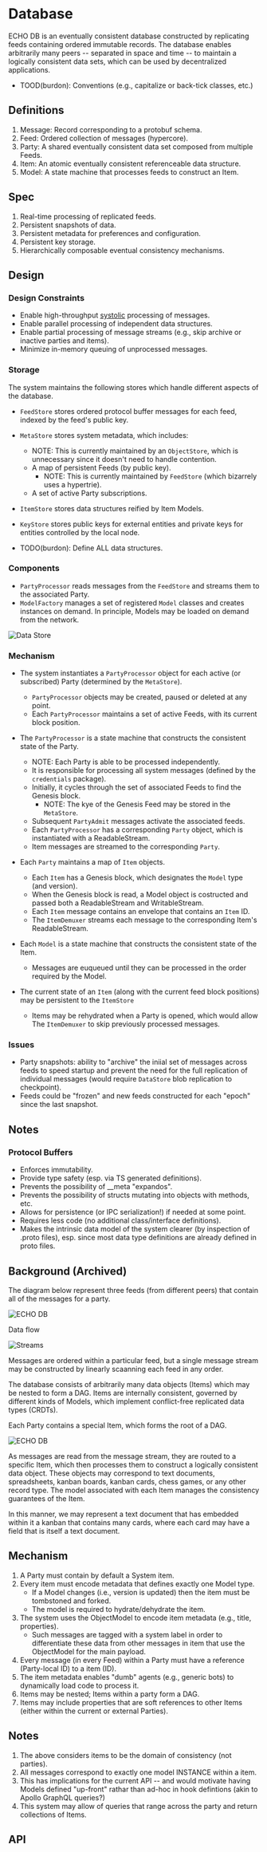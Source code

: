 # Database

ECHO DB is an eventually consistent database constructed by replicating feeds containing ordered
immutable records. The database enables arbitrarily many peers -- separated in space and time -- to
maintain a logically consistent data sets, which can be used by decentralized applications.

- TOOD(burdon): Conventions (e.g., capitalize or back-tick classes, etc.)


## Definitions

1. Message: Record corresponding to a protobuf schema.
1. Feed: Ordered collection of messages (hypercore).
1. Party: A shared eventually consistent data set composed from multiple Feeds.
1. Item: An atomic eventually consistent referenceable data structure.
1. Model: A state machine that processes feeds to construct an Item.


## Spec

1. Real-time processing of replicated feeds.
1. Persistent snapshots of data.
1. Persistent metadata for preferences and configuration.
1. Persistent key storage.
1. Hierarchically composable eventual consistency mechanisms.


## Design

### Design Constraints

- Enable high-throughput [systolic](https://en.wikipedia.org/wiki/Systolic_array) processing of messages.
- Enable parallel processing of independent data structures.
- Enable partial processing of message streams (e.g., skip archive or inactive parties and items).
- Minimize in-memory queuing of unprocessed messages.


### Storage

The system maintains the following stores which handle different aspects of the database.

- `FeedStore` stores ordered protocol buffer messages for each feed, indexed by the feed's public key.
- `MetaStore` stores system metadata, which includes:
    - NOTE: This is currently maintained by an `ObjectStore`, which is unnecessary since it doesn't 
      need to handle contention.
    - A map of persistent Feeds (by public key).
        - NOTE: This is currently maintained by `FeedStore` (which bizarrely uses a hypertrie).
    - A set of active Party subscriptions.
- `ItemStore` stores data structures reified by Item Models.
- `KeyStore` stores public keys for external entities and private keys for entities controlled by the local node.


- TODO(burdon): Define ALL data structures.


### Components

- `PartyProcessor` reads messages from the `FeedStore` and streams them to the associated Party.
- `ModelFactory` manages a set of registered `Model` classes and creates instances on demand. 
   In principle, Models may be loaded on demand from the network.


![Data Store](./diagrams/data-processing.png)


### Mechanism

- The system instantiates a `PartyProcessor` object for each active (or subscribed) Party 
  (determined by the `MetaStore`).
    - `PartyProcessor` objects may be created, paused or deleted at any point.
    - Each `PartyProcessor` maintains a set of active Feeds, with its current block position.

- The `PartyProcessor` is a state machine that constructs the consistent state of the Party.
    - NOTE: Each Party is able to be processed independently.
    - It is responsible for processing all system messages (defined by the `credentials` package).
    - Initially, it cycles through the set of associated Feeds to find the Genesis block.
        - NOTE: The kye of the Genesis Feed may be stored in the `MetaStore`. 
    - Subsequent `PartyAdmit` messages activate the associated feeds.
    - Each `PartyProcessor` has a corresponding `Party` object, which is instantiated with a ReadableStream.
    - Item messages are streamed to the corresponding `Party`.

- Each `Party` maintains a map of `Item` objects.
    - Each `Item` has a Genesis block, which designates the `Model` type (and version).
    - When the Genesis block is read, a Model object is costructed and passed both a ReadableStream and WritableStream.
    - Each `Item` message contains an envelope that contains an `Item` ID. 
    - The `ItemDemuxer` streams each message to the corresponding Item's ReadableStream.

- Each `Model` is a state machine that constructs the consistent state of the Item.
    - Messages are euqueued until they can be processed in the order required by the Model.

- The current state of an `Item` (along with the current feed block positions) may be persistent to the `ItemStore`
    - Items may be rehydrated when a Party is opened, which would allow The `ItemDemuxer` to skip previously
      processed messages.


### Issues

- Party snapshots: ability to "archive" the iniial set of messages across feeds to speed startup and prevent
  the need for the full replication of individual messages (would require `DataStore` blob replication to checkpoint).
- Feeds could be "frozen" and new feeds constructed for each "epoch" since the last snapshot.




## Notes

### Protocol Buffers

- Enforces immutability.
- Provide type safety (esp. via TS generated definitions).
- Prevents the possibility of __meta "expandos".
- Prevents the possibility of structs mutating into objects with methods, etc.
- Allows for persistence (or IPC serialization!) if needed at some point.
- Requires less code (no additional class/interface definitions).
- Makes the intrinsic data model of the system clearer (by inspection of .proto files), 
  esp. since most data type definitions are already defined in proto files.



## Background (Archived)

The diagram below represent three feeds (from different peers) that contain all of the messages for a party.

![ECHO DB](./diagrams/echo-feeds.png)

Data flow

![Streams](./diagrams/flow.svg)

Messages are ordered within a particular feed, but a single message stream may be constructed by linearly
scaanning each feed in any order.

The database consists of arbitrarily many data objects (Items) which may be nested to form a DAG.
Items are internally consistent, governed by different kinds of Models, which implement conflict-free
replicated data types (CRDTs).

Each Party contains a special Item, which forms the root of a DAG.

![ECHO DB](./diagrams/echo-item-dag.png)

As messages are read from the message stream, they are routed to a specific Item, which then processes them
to construct a logically consistent data object. These objects may correspond to text documents, spreadsheets,
kanban boards, kanban cards, chess games, or any other record type. The model associated with each Item
manages the consistency guarantees of the Item.

In this manner, we may represent a text document that has embedded within it a kanban that contains many
cards, where each card may have a field that is itself a text document.


## Mechanism

1. A Party must contain by default a System item.
1. Every item must encode metadata that defines exactly one Model type.
    - If a Model changes (i.e., version is updated) then the item must be tombstoned and forked.
    - The model is required to hydrate/dehydrate the item.
1. The system uses the ObjectModel to encode item metadata (e.g., title, properties).
    - Such messages are tagged with a system label in order to differentiate these data from other messages in
      item that use the ObjectModel for the main payload.
1. Every message (in every Feed) within a Party must have a reference (Party-local ID) to a item (ID).
1. The item metadata enables "dumb" agents (e.g., generic bots) to dynamically load code to process it.
1. Items may be nested; Items within a party form a DAG.
1. Items may include properties that are soft references to other Items (either within the current or external Parties).


## Notes

1. The above considers items to be the domain of consistency (not parties).
1. All messages correspond to exactly one model INSTANCE within a item.
1. This has implications for the current API -- and would motivate having Models defined "up-front"
   rathar than ad-hoc in hook defintions (akin to Apollo GraphQL queries?)
1. This system may allow of queries that range across the party and return collections of Items.


## API



